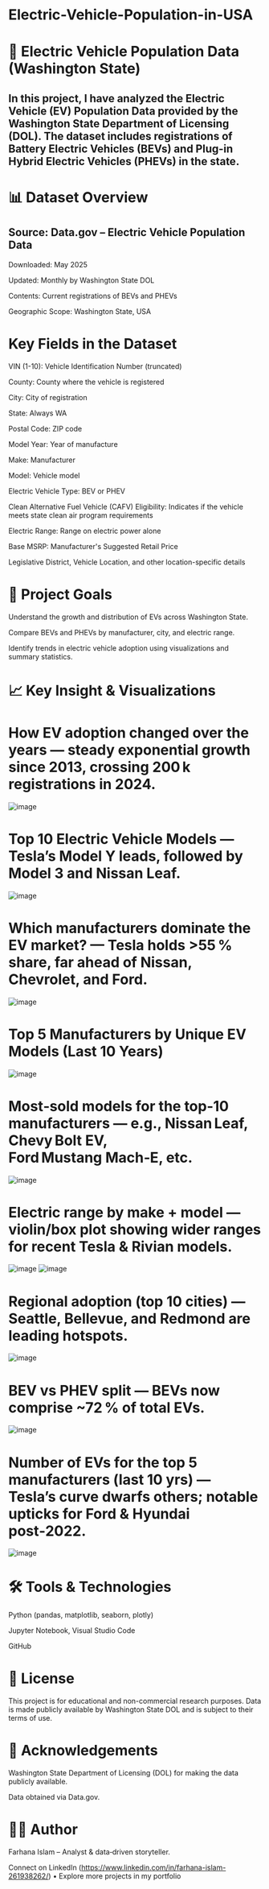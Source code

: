 # Electric-Vehicle-Population-in-USA
# 🚗 Electric Vehicle Population Data (Washington State)
## In this project, I have analyzed the Electric Vehicle (EV) Population Data provided by the Washington State Department of Licensing (DOL). The dataset includes registrations of Battery Electric Vehicles (BEVs) and Plug-in Hybrid Electric Vehicles (PHEVs) in the state.

# 📊 Dataset Overview
## Source: Data.gov – Electric Vehicle Population Data

Downloaded: May 2025

Updated: Monthly by Washington State DOL

Contents: Current registrations of BEVs and PHEVs

Geographic Scope: Washington State, USA

# Key Fields in the Dataset

VIN (1-10): Vehicle Identification Number (truncated)

County: County where the vehicle is registered

City: City of registration

State: Always WA

Postal Code: ZIP code

Model Year: Year of manufacture

Make: Manufacturer

Model: Vehicle model

Electric Vehicle Type: BEV or PHEV

Clean Alternative Fuel Vehicle (CAFV) Eligibility: Indicates if the vehicle meets state clean air program requirements

Electric Range: Range on electric power alone

Base MSRP: Manufacturer's Suggested Retail Price

Legislative District, Vehicle Location, and other location-specific details

# 🧠 Project Goals
Understand the growth and distribution of EVs across Washington State.

Compare BEVs and PHEVs by manufacturer, city, and electric range.

Identify trends in electric vehicle adoption using visualizations and summary statistics.
# 📈 Key Insight & Visualizations

# How EV adoption changed over the years — steady exponential growth since 2013, crossing 200 k registrations in 2024.


![image](https://github.com/user-attachments/assets/b0f564e1-7c0b-400d-bc4f-a3ff7bc335ae)


# Top 10 Electric Vehicle Models — Tesla’s Model Y leads, followed by Model 3 and Nissan Leaf.

![image](https://github.com/user-attachments/assets/89d37606-8a0c-4f8a-9638-f57aa98e0581)

# Which manufacturers dominate the EV market? — Tesla holds >55 % share, far ahead of Nissan, Chevrolet, and Ford.
![image](https://github.com/user-attachments/assets/cd84e515-0b68-44ae-a0f3-36354354410b)

# Top 5 Manufacturers by Unique EV Models (Last 10 Years)

![image](https://github.com/user-attachments/assets/9aa569cb-3704-4ca4-8e7a-2df2382d2f1d)

# Most‑sold models for the top‑10 manufacturers — e.g., Nissan Leaf, Chevy Bolt EV, Ford Mustang Mach‑E, etc.

![image](https://github.com/user-attachments/assets/4c6cdba4-d7cb-48c4-ac97-515071775462)


# Electric range by make + model — violin/box plot showing wider ranges for recent Tesla & Rivian models.

![image](https://github.com/user-attachments/assets/c8d5658f-2ae3-42ac-b1de-a4a8efd6d3c1)
![image](https://github.com/user-attachments/assets/bda92e6c-81a4-4181-830c-c7935be2b2f6)


# Regional adoption (top 10 cities) — Seattle, Bellevue, and Redmond are leading hotspots.

![image](https://github.com/user-attachments/assets/2d4bdb62-c8c8-4575-93b7-feca071553af)


# BEV vs PHEV split — BEVs now comprise ~72 % of total EVs.

![image](https://github.com/user-attachments/assets/b8f7ea77-97c4-4ab9-8592-d60a397771ce)


# Number of EVs for the top 5 manufacturers (last 10 yrs) — Tesla’s curve dwarfs others; notable upticks for Ford & Hyundai post‑2022.
![image](https://github.com/user-attachments/assets/768a0987-2239-4d8e-8547-7aea6c8ed9b4)

# 🛠️ Tools & Technologies
Python (pandas, matplotlib, seaborn, plotly)

Jupyter Notebook, Visual Studio Code

GitHub

# 📃 License
This project is for educational and non-commercial research purposes. Data is made publicly available by Washington State DOL and is subject to their terms of use.


# 🙏 Acknowledgements

Washington State Department of Licensing (DOL) for making the data publicly available.

Data obtained via Data.gov.

# 👩‍💻 Author

Farhana Islam – Analyst & data‑driven storyteller.

Connect on LinkedIn (https://www.linkedin.com/in/farhana-islam-261938262/) • Explore more projects in my portfolio

